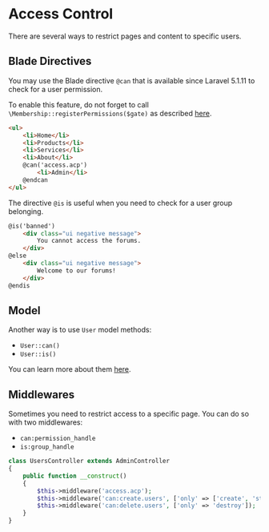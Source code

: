 # Access Control

There are several ways to restrict pages and content to specific users.

## Blade Directives

You may use the Blade directive `@can` that is available since Laravel 5.1.11 to check for a user permission.

To enable this feature, do not forget to call `\Membership::registerPermissions($gate)` as described [here][link-laravel-gate].

``` html
<ul>
    <li>Home</li>
    <li>Products</li>
    <li>Services</li>
    <li>About</li>
    @can('access.acp')
        <li>Admin</li>
    @endcan
</ul>
```

The directive `@is` is useful when you need to check for a user group belonging.

``` html
@is('banned')
    <div class="ui negative message">
        You cannot access the forums.
	</div>
@else
    <div class="ui negative message">
        Welcome to our forums!
    </div>
@endis
```


## Model

Another way is to use `User` model methods:

- `User::can()`
- `User::is()`

You can learn more about them [here][link-api].


## Middlewares

Sometimes you need to restrict access to a specific page. You can do so with two middlewares:

- `can:permission_handle`
- `is:group_handle`

``` php
class UsersController extends AdminController
{
    public function __construct()
    {
        $this->middleware('access.acp');
        $this->middleware('can:create.users', ['only' => ['create', 'store']]);
        $this->middleware('can:delete.users', ['only' => 'destroy']);
	}
}
```

[link-laravel-gate]: /installation.html#laravel-gate
[link-api]: /docs/user-membership/api/classes-and-methods